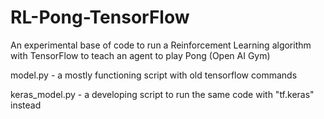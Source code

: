 # RL-Pong-TensorFlow
An experimental base of code to run a Reinforcement Learning algorithm with TensorFlow to teach an agent to play Pong (Open AI Gym)

model.py - a mostly functioning script with old tensorflow commands

keras_model.py - a developing script to run the same code with "tf.keras" instead

